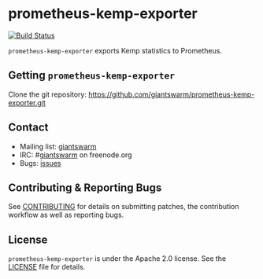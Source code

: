# prometheus-kemp-exporter

[![Build Status](https://api.travis-ci.org/giantswarm/prometheus-kemp-exporter.svg)](https://travis-ci.org/giantswarm/prometheus-kemp-exporter)

`prometheus-kemp-exporter` exports Kemp statistics to Prometheus.

## Getting `prometheus-kemp-exporter`

Clone the git repository: https://github.com/giantswarm/prometheus-kemp-exporter.git

## Contact

- Mailing list: [giantswarm](https://groups.google.com/forum/!forum/giantswarm)
- IRC: #[giantswarm](irc://irc.freenode.org:6667/#giantswarm) on freenode.org
- Bugs: [issues](https://github.com/giantswarm/prometheus-kemp-exporter/issues)

## Contributing & Reporting Bugs

See [CONTRIBUTING](CONTRIBUTING.md) for details on submitting patches, the contribution workflow as well as reporting bugs.

## License

`prometheus-kemp-exporter` is under the Apache 2.0 license. See the [LICENSE](LICENSE) file for details.
